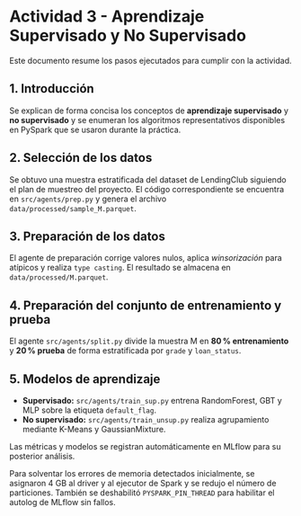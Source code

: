 # Actividad 3 - Aprendizaje Supervisado y No Supervisado

Este documento resume los pasos ejecutados para cumplir con la actividad.

## 1. Introducción
Se explican de forma concisa los conceptos de **aprendizaje supervisado** y **no supervisado** y se enumeran los algoritmos representativos disponibles en PySpark que se usaron durante la práctica.

## 2. Selección de los datos
Se obtuvo una muestra estratificada del dataset de LendingClub siguiendo el plan de muestreo del proyecto. El código correspondiente se encuentra en `src/agents/prep.py` y genera el archivo `data/processed/sample_M.parquet`.

## 3. Preparación de los datos
El agente de preparación corrige valores nulos, aplica *winsorización* para atípicos y realiza `type casting`. El resultado se almacena en `data/processed/M.parquet`.

## 4. Preparación del conjunto de entrenamiento y prueba
El agente `src/agents/split.py` divide la muestra M en **80 % entrenamiento** y **20 % prueba** de forma estratificada por `grade` y `loan_status`.

## 5. Modelos de aprendizaje
- **Supervisado:** `src/agents/train_sup.py` entrena RandomForest, GBT y MLP sobre la etiqueta `default_flag`.
- **No supervisado:** `src/agents/train_unsup.py` realiza agrupamiento mediante K-Means y GaussianMixture.

Las métricas y modelos se registran automáticamente en MLflow para su posterior análisis.

Para solventar los errores de memoria detectados inicialmente, se asignaron 4&nbsp;GB al driver y al ejecutor de Spark y se redujo el número de particiones. También se deshabilitó `PYSPARK_PIN_THREAD` para habilitar el autolog de MLflow sin fallos.
